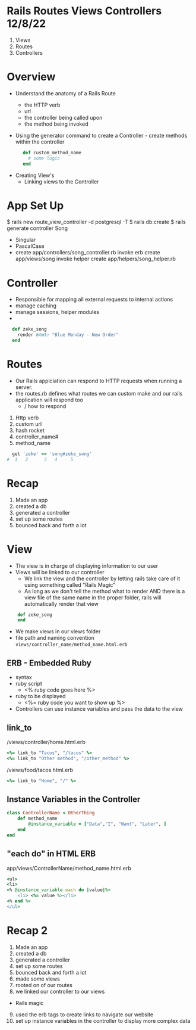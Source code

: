 # Rails Routes Views Controllers 12/8/22

1. Views
2. Routes
3. Controllers

# Overview
  - Understand the anatomy of a Rails Route
    - the HTTP verb
    - url
    - the controller being called upon
    - the method being invoked

   - Using the generator command to create a Controller
    - create methods within the controller
```ruby
      def custom_method_name
        # some logic
      end
```
  - Creating View's
    - Linking views to the Controller

# App Set Up
 $ rails new route_view_controller -d postgresql -T
 $ rails db:create
 $ rails generate controller Song
  - Singular 
  - PascalCase
  -   create  app/controllers/song_controller.rb
      invoke  erb
      create    app/views/song
      invoke  helper
      create    app/helpers/song_helper.rb
  
# Controller 
  - Responsible for mapping all external requests to internal actions
  - manage caching 
  - manage sessions, helper modules
  - 
```ruby
  def zeke_song
    render html: "Blue Monday - New Order"
  end
```

# Routes
  - Our Rails applciation can respond to HTTP requests when running a server. 
  - the routes.rb defines what routes we can custom make and our rails application will respond too
    - / how to respond
  
  1. Http verb
  2. custom url
  3. hash rocket
  4. controller_name#
  5. method_name

```ruby
  get 'zeke' => 'song#zeke_song'
#  1   2      3   4     5
```

# Recap 
1.  Made an app
2. created a db
3. generated a controller
4. set up some routes 
5. bounced back and forth a lot 


# View
  - The view is in charge of displaying information to our user
  - Views will be linked to our controller
    - We link the view and the controller by letting rails take care of it using something called "Rails Magic" 
    - As long as we don't tell the method what to render AND there is a view file of the same name in the proper folder, rails will automatically render that view
```ruby
    def zeke_song 
    end
```
  
  - We make views in our views folder
  - file path and naming convention
   `views/controller_name/method_name.html.erb`

  
## ERB - Embedded Ruby
- syntax
- ruby script 
  - <% ruby code goes here %>
- ruby to be displayed 
  - <%= ruby code you want to show up %>
- Controllers can use instance variables and pass the data to the view

## link_to
/views/controller/home.html.erb
```ruby
<%= link_to "Tacos", "/tacos" %>
<%= link_to "Other method", "/other_method" %>
```
/views/food/tacos.html.erb
```ruby
<%= link_to "Home", "/" %> 
```


## Instance Variables in the Controller

```ruby
class ControllerName < OtherThing
    def method_name
        @instance_variable = ["Data","I", "Want", "Later", ]
    end
end
```

## "each do" in HTML ERB
app/views/ControllerName/method_name.html.erb
```ruby
<ul>  
<li>
<% @instance_variable.each do |value|%>
    <li> <%= value %></li>
<% end %>
</ul>
```

# Recap 2
1.  Made an app
2. created a db
3. generated a controller
4. set up some routes 
5. bounced back and forth a lot 
6. made some views
7. rooted on of our routes
8. we linked our controller to our views
  - Rails magic
9. used the erb tags to create links to navigate our website
9. set up instance variables in the controller to display more complex data

